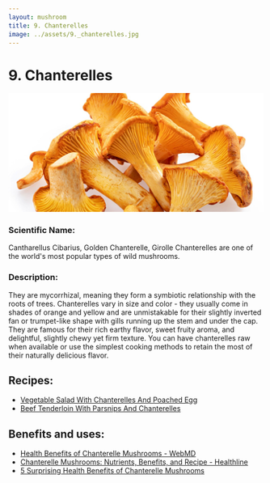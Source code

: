 ```yaml
---
layout: mushroom
title: 9. Chanterelles
image: ../assets/9._chanterelles.jpg
---
```


# 9. Chanterelles

![9. Chanterelles](../assets/9._chanterelles.jpg)

### Scientific Name:
Cantharellus Cibarius, Golden Chanterelle, Girolle Chanterelles are one of the world's most popular types of wild mushrooms.

### Description:
They are mycorrhizal, meaning they form a symbiotic relationship with the roots of trees. Chanterelles vary in size and color - they usually come in shades of orange and yellow and are unmistakable for their slightly inverted fan or trumpet-like shape with gills running up the stem and under the cap. They are famous for their rich earthy flavor, sweet fruity aroma, and delightful, slightly chewy yet firm texture. You can have chanterelles raw when available or use the simplest cooking methods to retain the most of their naturally delicious flavor.

## Recipes:
- [Vegetable Salad With Chanterelles And Poached Egg](https://www.sidechef.com/de/recipes/35099/veggie_salad_with_chanterelles_and_poached_egg/)
- [Beef Tenderloin With Parsnips And Chanterelles](https://www.sidechef.com/de/recipes/4133/beef_tenderloin_with_parsnips_and_chanterelles/)

## Benefits and uses:
- [Health Benefits of Chanterelle Mushrooms - WebMD](https://www.webmd.com/diet/health-benefits-chanterelle-mushrooms)
- [Chanterelle Mushrooms: Nutrients, Benefits, and Recipe - Healthline](https://www.healthline.com/nutrition/chanterelle-mushrooms)
- [5 Surprising Health Benefits of Chanterelle Mushrooms](https://www.shroomer.com/chanterelles-health-benefits-uses/)

